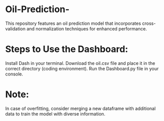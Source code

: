 # Oil-Prediction-
This repository features an oil prediction model that incorporates cross-validation and normalization techniques for enhanced performance.

# Steps to Use the Dashboard:

Install Dash in your terminal.
Download the oil.csv file and place it in the correct directory (coding environment).
Run the Dashboard.py file in your console.

# Note:
In case of overfitting, consider merging a new dataframe with additional data to train the model with diverse information. 
